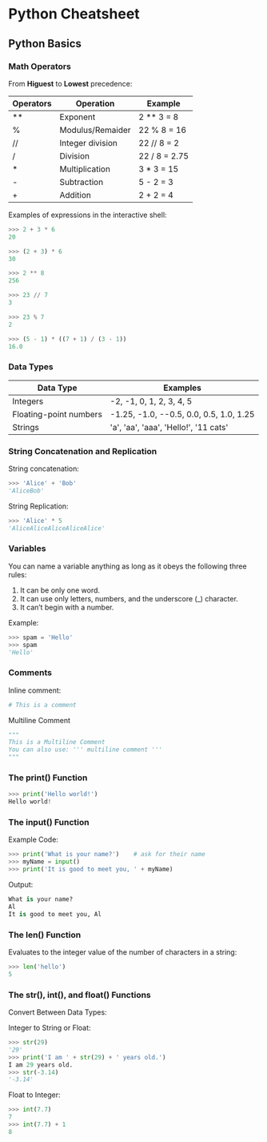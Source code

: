 # Python Cheatsheet

## Python Basics

### Math Operators

From **Higuest** to **Lowest** precedence:

| Operators | Operation        | Example       |
| --------- | ---------------- | ------------- |
| **        | Exponent         | 2 ** 3 = 8    |
| %         | Modulus/Remaider | 22 % 8 = 16   |
| //        | Integer division | 22 // 8 = 2   |
| /         | Division         | 22 / 8 = 2.75 |
| *         | Multiplication   | 3 * 3 = 15    |
| -         | Subtraction      | 5 - 2 = 3     |
| +         | Addition         | 2 + 2 = 4     |

Examples of expressions in the interactive shell:

```python
>>> 2 + 3 * 6
20

>>> (2 + 3) * 6
30

>>> 2 ** 8
256

>>> 23 // 7
3

>>> 23 % 7
2

>>> (5 - 1) * ((7 + 1) / (3 - 1))
16.0
```

### Data Types

| Data Type              | Examples                                |
| ---------------------- | --------------------------------------- |
| Integers               | -2, -1, 0, 1, 2, 3, 4, 5                |
| Floating-point numbers | -1.25, -1.0, --0.5, 0.0, 0.5, 1.0, 1.25 |
| Strings                | 'a', 'aa', 'aaa', 'Hello!', '11 cats'   |

### String Concatenation and Replication

String concatenation:

```python
>>> 'Alice' + 'Bob'
'AliceBob'
```

String Replication:

```python
>>> 'Alice' * 5
'AliceAliceAliceAliceAlice'
```

### Variables

You can name a variable anything as long as it obeys the following three rules:

1. It can be only one word.
1. It can use only letters, numbers, and the underscore (_) character.
1. It can’t begin with a number.

Example:

```python
>>> spam = 'Hello'
>>> spam
'Hello'
```

### Comments

Inline comment:

```python
# This is a comment
```

Multiline Comment

```python
"""
This is a Multiline Comment
You can also use: ''' multiline comment '''
"""
```

### The print() Function

```python
>>> print('Hello world!')
Hello world!
```

### The input() Function

Example Code:

```python
>>> print('What is your name?')    # ask for their name
>>> myName = input()
>>> print('It is good to meet you, ' + myName)
```

Output:

```python
What is your name?
Al
It is good to meet you, Al
```

### The len() Function

Evaluates to the integer value of the number of characters in a string:

```python
>>> len('hello')
5
```

### The str(), int(), and float() Functions

Convert Between Data Types:

Integer to String or Float:

```python
>>> str(29)
'29'
>>> print('I am ' + str(29) + ' years old.')
I am 29 years old.
>>> str(-3.14)
'-3.14'
```

Float to Integer:

```python
>>> int(7.7)
7
>>> int(7.7) + 1
8
```